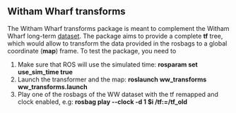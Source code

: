 ## Witham Wharf transforms

The Witham Wharf transforms package is meant to complement the Witham Wharf long-term [dataset](https://lcas.lincoln.ac.uk/owncloud/shared/datasets/).
The package aims to provide a complete **tf** tree, which would allow to transform the data provided in the rosbags to a global coordinate (**map**) frame.
To test the package, you need to 

1. Make sure that ROS will use the simulated time: **rosparam set use_sim_time true**
1. Launch the transformer and the map: **roslaunch ww_transforms ww_transforms.launch**
1. Play one of the rosbags of the WW dataset with the tf remapped and clock enabled, e.g: **rosbag play --clock -d 1  $i /tf:=/tf_old**
